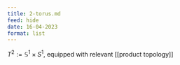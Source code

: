 ```yaml
---
title: 2-torus.md
feed: hide
date: 16-04-2023
format: list
---
```



$T^2 :=\mathbb S^1\times S^1$, equipped with relevant [[product topology]]